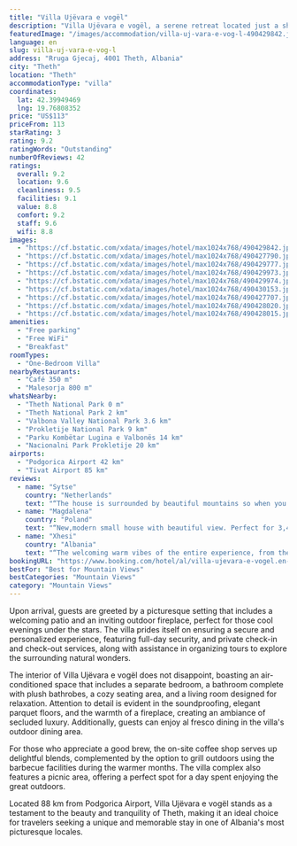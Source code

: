 ```yaml
---
title: "Villa Ujëvara e vogël"
description: "Villa Ujëvara e vogël, a serene retreat located just a short distance from the breathtaking Theth National Park, offers guests an unparalleled experience amidst the rugged beauty of Theth."
featuredImage: "/images/accommodation/villa-uj-vara-e-vog-l-490429842.jpg"
language: en
slug: villa-uj-vara-e-vog-l
address: "Rruga Gjecaj, 4001 Theth, Albania"
city: "Theth"
location: "Theth"
accommodationType: "villa"
coordinates:
  lat: 42.39949469
  lng: 19.76808352
price: "US$113"
priceFrom: 113
starRating: 3
rating: 9.2
ratingWords: "Outstanding"
numberOfReviews: 42
ratings:
  overall: 9.2
  location: 9.6
  cleanliness: 9.5
  facilities: 9.1
  value: 8.8
  comfort: 9.2
  staff: 9.6
  wifi: 8.8
images:
  - "https://cf.bstatic.com/xdata/images/hotel/max1024x768/490429842.jpg?k=984ba46c9fde5bebbdad7fa3855ac55d2045852e4db3501e7175e4d5e7f7b3e7&o=&hp=1"
  - "https://cf.bstatic.com/xdata/images/hotel/max1024x768/490427790.jpg?k=3bd2780cec4493e2832f6f89ffb754ccce34ecdb3aefff1f0c0437c3cb0290d6&o=&hp=1"
  - "https://cf.bstatic.com/xdata/images/hotel/max1024x768/490429777.jpg?k=c3d47a266ee57a54c0182ebb0c655b72492f0dfa3dd38576fb1ac5f0f30bc10e&o=&hp=1"
  - "https://cf.bstatic.com/xdata/images/hotel/max1024x768/490429973.jpg?k=c5310f0965e2f4b755f3aa875a1a8ce4e4af8857053492ca96849891ebba5c52&o=&hp=1"
  - "https://cf.bstatic.com/xdata/images/hotel/max1024x768/490429974.jpg?k=28c4aad2adb75507418786a88b869f0d2682e1a1f28acec66d37805fa3f59b8e&o=&hp=1"
  - "https://cf.bstatic.com/xdata/images/hotel/max1024x768/490430153.jpg?k=337adb6b66a1dbb147b3d0cf8902cc3ab8a4f8bbcee23550c705f7d67affdd7c&o=&hp=1"
  - "https://cf.bstatic.com/xdata/images/hotel/max1024x768/490427707.jpg?k=0c5cb88fa8eacefe1cd3499031f2732bc424c60e7f22ec6f61ac93f40def1f49&o=&hp=1"
  - "https://cf.bstatic.com/xdata/images/hotel/max1024x768/490428020.jpg?k=28fb4eda806e071769ffc9b23ab1f98f185686a4689d34d6ff5e3db9bf47f163&o=&hp=1"
  - "https://cf.bstatic.com/xdata/images/hotel/max1024x768/490428015.jpg?k=9d7815ae1e77535eec528ef6c5af267b1fffab01cfd0d5269afeed10c982e64e&o=&hp=1"
amenities:
  - "Free parking"
  - "Free WiFi"
  - "Breakfast"
roomTypes:
  - "One-Bedroom Villa"
nearbyRestaurants:
  - "Café 350 m"
  - "Malesorja 800 m"
whatsNearby:
  - "Theth National Park 0 m"
  - "Theth National Park 2 km"
  - "Valbona Valley National Park 3.6 km"
  - "Prokletije National Park 9 km"
  - "Parku Kombëtar Lugina e Valbonës 14 km"
  - "Nacionalni Park Prokletije 20 km"
airports:
  - "Podgorica Airport 42 km"
  - "Tivat Airport 85 km"
reviews:
  - name: "Sytse"
    country: "Netherlands"
    text: "“The house is surrounded by beautiful mountains so when you wake up you have a really nice view. Alex (the host) is super friendly and prepared nice breakfast. When the shop in Theth was closed he made us a very nice lunch we could take along our...”"
  - name: "Magdalena"
    country: "Poland"
    text: "“New,modern small house with beautiful view. Perfect for 3,4 person for a long stay. Host Alex very helpful, friendly and bakes the best bred ever. House is near to the mountains trails.”"
  - name: "Xhesi"
    country: "Albania"
    text: "“The welcoming warm vibes of the entire experience, from the house to the staff and the beauty of nature.”"
bookingURL: "https://www.booking.com/hotel/al/villa-ujevara-e-vogel.en-gb.html?aid=8035640"
bestFor: "Best for Mountain Views"
bestCategories: "Mountain Views"
category: "Mountain Views"
---
```


Upon arrival, guests are greeted by a picturesque setting that includes a welcoming patio and an inviting outdoor fireplace, perfect for those cool evenings under the stars. The villa prides itself on ensuring a secure and personalized experience, featuring full-day security, and private check-in and check-out services, along with assistance in organizing tours to explore the surrounding natural wonders.

The interior of Villa Ujëvara e vogël does not disappoint, boasting an air-conditioned space that includes a separate bedroom, a bathroom complete with plush bathrobes, a cozy seating area, and a living room designed for relaxation. Attention to detail is evident in the soundproofing, elegant parquet floors, and the warmth of a fireplace, creating an ambiance of secluded luxury. Additionally, guests can enjoy al fresco dining in the villa's outdoor dining area.

For those who appreciate a good brew, the on-site coffee shop serves up delightful blends, complemented by the option to grill outdoors using the barbecue facilities during the warmer months. The villa complex also features a picnic area, offering a perfect spot for a day spent enjoying the great outdoors.

Located 88 km from Podgorica Airport, Villa Ujëvara e vogël stands as a testament to the beauty and tranquility of Theth, making it an ideal choice for travelers seeking a unique and memorable stay in one of Albania's most picturesque locales.